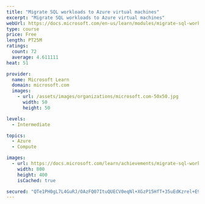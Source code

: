 ```yaml
---
title: "Migrate SQL workloads to Azure virtual machines"
excerpt: "Migrate SQL workloads to Azure virtual machines"
webUrl: https://docs.microsoft.com/en-us/learn/modules/migrate-sql-workloads-azure-virtual-machines/
type: course
price: Free
length: PT25M
ratings:
  count: 72
  average: 4.611111
heat: 51

provider:
  name: Microsoft Learn
  domain: microsoft.com
  images:
    - url: /assets/images/organizations/microsoft.com-50x50.jpg
      width: 50
      height: 50

levels:
  - Intermediate

topics:
  - Azure
  - Compute

images:
  - url: https://docs.microsoft.com/learn/achievements/migrate-sql-workloads-to-azure-virtual-machines-social.png
    width: 800
    height: 400
    isCached: true

secured: "QTe1PH0gL7L4GuRJ/OAzFQ07ItuQUECV0eqNl+XGzP15HfT+35uEdKzrel+E9UHBPsBWvGiH29pYuQBOK+bH0AgEZQVG5VNTtgPEdNuIuR3GP9VHJhMza29JaiheZzXpZtGlE6kCMpWHi8ier98dGaYcigqp0Pgv2dRqAQy2WaPVzMQojeKSJwgBGVe2JGsajzsGD68qMR2Ir2sBtVj1mtjuLxZDnnl7n0sX0QHKRVW0DM09XMjnQlP1+XOh3QqbouFQdAmsZ7fp/QVt0N+g07+cVdE3Sg0jtbBxv4YhrJfR222yxVEsuW2jzgjvW0NMVTSQpx5pgoaMci7iUa6QBWTpkNvlw6XIKszU8zNfVSDNf7FPlFJI8NYO5xaUNTxQp7Cc75ZRvIuBYW+Mr/HctADja/HUUPrbKjiuELkv1xw=;Dy3L9QWSEGpz7ENTsZve/w=="
---
```


